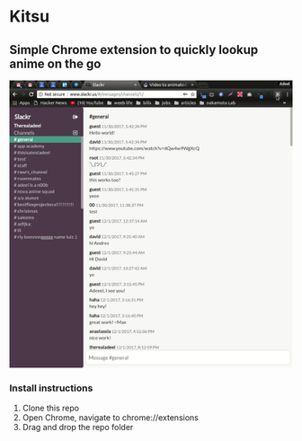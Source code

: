 # Kitsu

## Simple Chrome extension to quickly lookup anime on the go

![kitsu_extension](assets/images/kitsu-extension.gif)

### Install instructions

1. Clone this repo
2. Open Chrome, navigate to chrome://extensions
3. Drag and drop the repo folder
